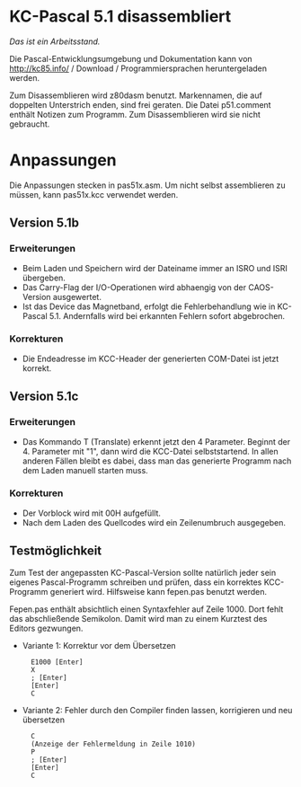 # KC-Pascal 5.1 disassembliert

_Das ist ein Arbeitsstand._

Die Pascal-Entwicklungsumgebung und Dokumentation kann von
http://kc85.info/ / Download / Programmiersprachen heruntergeladen werden.

Zum Disassemblieren wird z80dasm benutzt. Markennamen, die auf doppelten
Unterstrich enden, sind frei geraten. Die Datei p51.comment enthält
Notizen zum Programm. Zum Disassemblieren wird sie nicht gebraucht.

# Anpassungen

Die Anpassungen stecken in pas51x.asm. Um nicht selbst assemblieren zu müssen, kann pas51x.kcc verwendet werden.

## Version 5.1b

### Erweiterungen

- Beim Laden und Speichern wird der Dateiname immer an ISRO und ISRI übergeben.
- Das Carry-Flag der I/O-Operationen wird abhaengig von der
  CAOS-Version ausgewertet.
- Ist das Device das Magnetband, erfolgt die Fehlerbehandlung wie in
  KC-Pascal 5.1. Andernfalls wird bei erkannten Fehlern sofort
  abgebrochen.

### Korrekturen

- Die Endeadresse im KCC-Header der generierten COM-Datei ist jetzt korrekt.

## Version 5.1c

### Erweiterungen

- Das Kommando T (Translate) erkennt jetzt den 4 Parameter. Beginnt
  der 4. Parameter mit "1", dann wird die KCC-Datei selbststartend. In
  allen anderen Fällen bleibt es dabei, dass man das generierte
  Programm nach dem Laden manuell starten muss.

### Korrekturen

- Der Vorblock wird mit 00H aufgefüllt.
- Nach dem Laden des Quellcodes wird ein Zeilenumbruch ausgegeben.


## Testmöglichkeit

Zum Test der angepassten KC-Pascal-Version sollte natürlich jeder sein eigenes Pascal-Programm schreiben und prüfen, dass ein korrektes KCC-Programm generiert wird. Hilfsweise kann fepen.pas benutzt werden.

Fepen.pas enthält absichtlich einen Syntaxfehler auf Zeile 1000. Dort fehlt das abschließende Semikolon. Damit wird man zu einem Kurztest des Editors gezwungen.

- Variante 1: Korrektur vor dem Übersetzen

        E1000 [Enter]
        X
        ; [Enter]
        [Enter]
        C

- Variante 2: Fehler durch den Compiler finden lassen, korrigieren und
  neu übersetzen

        C
        (Anzeige der Fehlermeldung in Zeile 1010)
        P
        ; [Enter]
        [Enter]
        C
